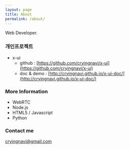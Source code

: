 ```yaml
---
layout: page
title: About
permalink: /about/
---
```


Web Developer.


### 개인프로젝트
- x-ui
	- github : [https://github.com/cryingnavi/x-ui](https://github.com/cryingnavi/x-ui)
	- doc & demo : [http://cryingnavi.github.io/x-ui-doc/](http://cryingnavi.github.io/x-ui-doc/)


### More Information
- WebRTC
- Node.js
- HTML5 / Javascript
- Python


### Contact me
[cryingnavi@gmail.com](mailto:cryingnavi@gmail.com)